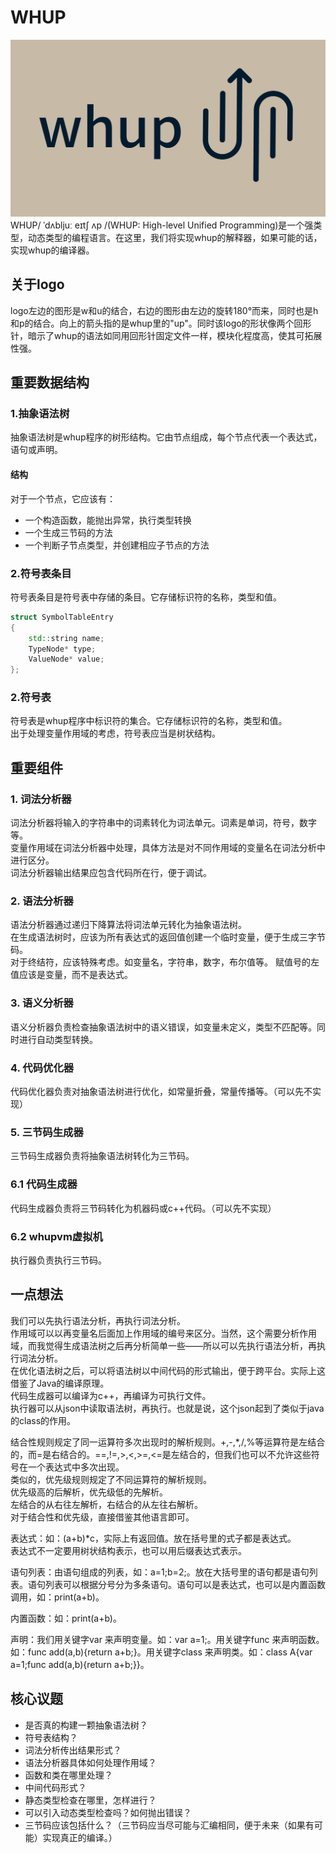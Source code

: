 # WHUP

![WHUP](logo2.png)
WHUP/ ˈdʌbljuː eɪtʃ ʌp /(WHUP: High-level Unified Programming)是一个强类型，动态类型的编程语言。在这里，我们将实现whup的解释器，如果可能的话，实现whup的编译器。  

## 关于logo

logo左边的图形是w和u的结合，右边的图形由左边的旋转180°而来，同时也是h和p的结合。向上的箭头指的是whup里的"up"。同时该logo的形状像两个回形针，暗示了whup的语法如同用回形针固定文件一样，模块化程度高，使其可拓展性强。  

## 重要数据结构

### 1.抽象语法树

抽象语法树是whup程序的树形结构。它由节点组成，每个节点代表一个表达式，语句或声明。

#### 结构

对于一个节点，它应该有：

- 一个构造函数，能抛出异常，执行类型转换
- 一个生成三节码的方法
- 一个判断子节点类型，并创建相应子节点的方法

### 2.符号表条目

符号表条目是符号表中存储的条目。它存储标识符的名称，类型和值。

```c++
struct SymbolTableEntry
{
    std::string name;
    TypeNode* type;
    ValueNode* value;
};
```

### 2.符号表

符号表是whup程序中标识符的集合。它存储标识符的名称，类型和值。  
出于处理变量作用域的考虑，符号表应当是树状结构。  

## 重要组件

### 1. 词法分析器

词法分析器将输入的字符串中的词素转化为词法单元。词素是单词，符号，数字等。  
变量作用域在词法分析器中处理，具体方法是对不同作用域的变量名在词法分析中进行区分。  
词法分析器输出结果应包含代码所在行，便于调试。  

### 2. 语法分析器

语法分析器通过递归下降算法将词法单元转化为抽象语法树。  
在生成语法树时，应该为所有表达式的返回值创建一个临时变量，便于生成三字节码。  
对于终结符，应该特殊考虑。如变量名，字符串，数字，布尔值等。
赋值号的左值应该是变量，而不是表达式。

### 3. 语义分析器

语义分析器负责检查抽象语法树中的语义错误，如变量未定义，类型不匹配等。同时进行自动类型转换。

### 4. 代码优化器

代码优化器负责对抽象语法树进行优化，如常量折叠，常量传播等。（可以先不实现）

### 5. 三节码生成器

三节码生成器负责将抽象语法树转化为三节码。

### 6.1 代码生成器

代码生成器负责将三节码转化为机器码或c++代码。（可以先不实现）

### 6.2 whupvm虚拟机

执行器负责执行三节码。 

## 一点想法  

我们可以先执行语法分析，再执行词法分析。  
作用域可以以再变量名后面加上作用域的编号来区分。当然，这个需要分析作用域，而我觉得生成语法树之后再分析简单一些——所以可以先执行语法分析，再执行词法分析。  
在优化语法树之后，可以将语法树以中间代码的形式输出，便于跨平台。实际上这借鉴了Java的编译原理。  
代码生成器可以编译为c++，再编译为可执行文件。  
执行器可以从json中读取语法树，再执行。也就是说，这个json起到了类似于java的class的作用。  

结合性规则规定了同一运算符多次出现时的解析规则。+,-,*,/,%等运算符是左结合的，而=是右结合的。==,!=,>,<,>=,<=是左结合的，但我们也可以不允许这些符号在一个表达式中多次出现。  
类似的，优先级规则规定了不同运算符的解析规则。  
优先级高的后解析，优先级低的先解析。  
左结合的从右往左解析，右结合的从左往右解析。  
对于结合性和优先级，直接借鉴其他语言即可。  

表达式：如：(a+b)*c，实际上有返回值。放在括号里的式子都是表达式。  
表达式不一定要用树状结构表示，也可以用后缀表达式表示。  

语句列表：由语句组成的列表，如：a=1;b=2;。放在大括号里的语句都是语句列表。语句列表可以根据分号分为多条语句。语句可以是表达式，也可以是内置函数调用，如：print(a+b)。  

内置函数：如：print(a+b)。  

声明：我们用关键字var 来声明变量。如：var a=1;。用关键字func 来声明函数。如：func add(a,b){return a+b;}。用关键字class 来声明类。如：class A{var a=1;func add(a,b){return a+b;}}。  

## 核心议题

- 是否真的构建一颗抽象语法树？  
- 符号表结构？  
- 词法分析传出结果形式？  
- 语法分析器具体如何处理作用域？  
- 函数和类在哪里处理？  
- 中间代码形式？  
- 静态类型检查在哪里，怎样进行？  
- 可以引入动态类型检查吗？如何抛出错误？  
- 三节码应该包括什么？（三节码应当尽可能与汇编相同，便于未来（如果有可能）实现真正的编译。）  
